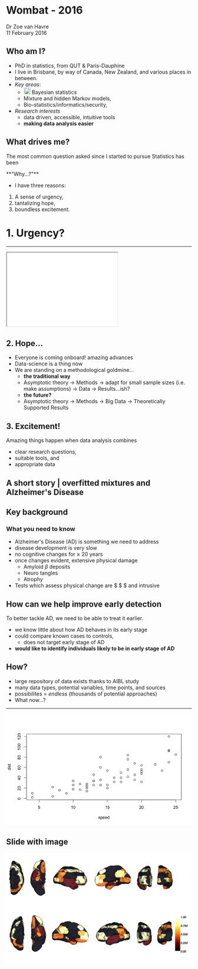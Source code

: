 # Wombat - 2016 
Dr Zoe van Havre  
11 February 2016  





## Who am I?

- PhD in statistics, from QUT \& Paris-Dauphine
- I live in Brisbane, by way of Canada, New Zealand, and various places in between.
- *Key areas*:
    - <img style="width: 18px; height: 18px; margin: 0; vertical-align: center;" src="http://i.stack.imgur.com/DSxUV.png" alt="" scale="0"> Bayesian statistics
    - Mixture and hidden Markov models, 
    - Bio-statistics/informatics/security,
- *Research interests*
    - data driven, accessible, intuitive tools
    - **making data analysis easier**


## What drives me?

The most common question asked since I started to pursue Statistics has been

<div class="centered">
**"Why...?"**
</div>

- I have three reasons:

1. A sense of urgency,
2. tantalizing hope,
3. boundless excitement.



# 1. Urgency?



----------------

<iframe src="Images/hc_diff_means.png" style="height: 200px"></iframe>


## 2. Hope...

- Everyone is coming onboard! amazing advances
- Data-science is a thing now
- We are standing on a methodological goldmine...
    - **the traditional way** 
    - Asymptotic theory  $\rightarrow$ Methods $\rightarrow$ adapt for small sample sizes (i.e. make assumptions) $\rightarrow$ Data $\rightarrow$ Results...ish?
    - **the future?** 
    - Asymptotic theory $\rightarrow$ Methods $\rightarrow$ Big Data  $\rightarrow$ Theoretically Supported Results
    
    
## 3. Excitement!

Amazing things happen when data analysis combines

- clear research questions, 
- suitable tools, and 
- appropriate data



## A short story | overfitted mixtures and Alzheimer's Disease


## Key background



### What you need to know

- Alzheimer's Disease (AD) is something we need to address
- disease development is very slow
- no cognitive changes for $\geq$ 20 years
- once changes evident, extensive physical damage
    - Amyloid $\beta$ deposits
    - Neuro tangles
    - Atrophy
- Tests which assess physical change are $ $ $ and intrusive


## How can we help improve early detection

To better tackle AD, we need to be able to treat it earlier.

- we know little about how AD behaves in its early stage
- could compare known cases to controls, 
    - does not target early stage of AD
- **would like to identify individuals likely to be in early stage of AD**
 
## How? 

- large repository of data exists thanks to AIBL study 
- many data types, potential variables, time points, and sources
- possibilites = *endless* (thousands of potential approaches)
- What now...?



-----------------------

![](ZvH_WombatSlides_files/figure-html/unnamed-chunk-2-1.png)


## Slide with image
<img src="Images/hc_diff_means.png" style="width: 800px"/>


